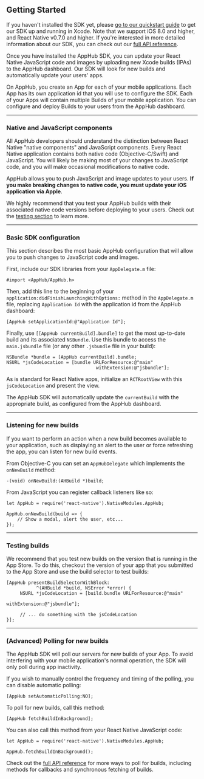 
<h2>Getting Started</h2>

If you haven't installed the SDK yet, please [go to our quickstart guide](/quickstart) to get our SDK up and running in Xcode. Note that we support iOS 8.0 and higher, and React Native v0.7.0 and higher. If you're interested in more detailed information about our SDK, you can check out our <a href='/api/ios' target='_blank'>full API reference</a>.

Once you have installed the AppHub SDK, you can update your React Native JavaScript code and images by uploading new Xcode builds (IPAs) to the AppHub dashboard. Our SDK will  look for new builds and automatically update your users' apps.

On AppHub, you create an App for each of your mobile applications. Each App has its own application id that you will use to configure the SDK. Each of your Apps will contain multiple Builds of your mobile application. You can configure and deploy Builds to your users from the AppHub dashboard.

---

<h3 short-title='Components'>Native and JavaScript components</h3>

All AppHub developers should understand the distinction between React Native "native components" and JavaScript components. Every React Native application contains both native code (Objective-C/Swift) and JavaScript. You will likely be making most of your changes to JavaScript code, and you will make occasional modifications to native code.

AppHub allows you to push JavaScript and image updates to your users. **If you make breaking changes to native code, you must update your iOS application via Apple**.

We highly recommend that you test your AppHub builds with their associated native code versions
before deploying to your users. Check out the [testing section](#testing-builds) to learn more.

---

<h3 short-title='Basic configuration'>Basic SDK configuration</h3>

This section describes the most basic AppHub configuration that will allow you to push changes to JavaScript code and images.

First, include our SDK libraries from your `AppDelegate.m` file:

    #import <AppHub/AppHub.h>

Then, add this line to the beginning of your  `application:didFinishLaunchingWithOptions:` method in the `AppDelegate.m` file, replacing `Application Id` with the application id from the AppHub dashboard:

    [AppHub setApplicationId:@"Application Id"];

Finally, use `[[AppHub currentBuild].bundle]` to get the most up-to-date build and its associated `NSBundle`. Use this bundle to access the `main.jsbundle` file (or any other `.jsbundle` file in your build):

    NSBundle *bundle = [AppHub currentBuild].bundle;
    NSURL *jsCodeLocation = [bundle URLForResource:@"main"
                                     withExtension:@"jsbundle"];


As is standard for React Native apps, initialize an `RCTRootView` with this `jsCodeLocation` and present the view.


The AppHub SDK will automatically update the `currentBuild` with the appropriate build, as configured from the AppHub dashboard.

---

<h3 short-title='Listening for new builds'>Listening for new builds</h3>

If you want to perform an action when a new build becomes available to your application, such as displaying an alert to the user or force refreshing the app, you can listen for new build events.

From Objective-C you can set an `AppHubDelegate` which implements the `onNewBuild` method:

    -(void) onNewBuild:(AHBuild *)build;

From JavaScript you can register callback listeners like so:

    let AppHub = require('react-native').NativeModules.AppHub;

    AppHub.onNewBuild(build => {
        // Show a modal, alert the user, etc...
    });

---

<h3 short-title='Testing builds'>Testing builds</h3>

We recommend that you test new builds on the version that is running in the App Store. To do this, checkout the version of your app that you submitted to the App Store and use the build selector to test builds:

    [AppHub presentBuildSelectorWithBlock:
               ^(AHBuild *build, NSError *error) {
         NSURL *jsCodeLocation = [build.bundle URLForResource:@"main"
                                                withExtension:@"jsbundle"];

         // ... do something with the jsCodeLocation
    }];

---

<h3 short-title='Polling for new builds'>(Advanced) Polling for new builds</h3>

The AppHub SDK will poll our servers for new builds of your App. To avoid interfering with your mobile application's normal operation, the SDK will only poll during app inactivity.


If you wish to manually control the frequency and timing of the polling, you can disable automatic polling:

    [AppHub setAutomaticPolling:NO];

To poll for new builds, call this method:

    [AppHub fetchBuildInBackground];

You can also call this method from your React Native JavaScript code:

    let AppHub = require('react-native').NativeModules.AppHub;

    AppHub.fetchBuildInBackground();

Check out the <a href='/api/ios' target='_blank'>full API reference</a> for more ways to poll for builds, including methods for callbacks and synchronous fetching of builds.
